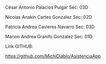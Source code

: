 César Antonio Palacios Pulgar  Sec: 03D    

Nicolas Anakin Cartes Gonzalez  Sec: 02D 

Patricia Andrea Cavieres Navarro Sec: 03D 

Marion Andrea Granifo Gonzalez  Sec: 01D



Link GITHUB: 

https://github.com/MichiDiablo/AsistenciaApp